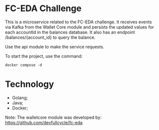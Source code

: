 # FC-EDA Challenge

This is a microservice related to the FC-EDA challenge. It receives events via Kafka from the Wallet Core module and persists the updated values for each accountId in the balances database. It also has an endpoint /balances/{account_id} to query the balance.

Use the api module to make the service requests.

To start the project, use the command:

```
docker compose -d
```


# Technology
- Golang;
- Java;
- Docker;

Note: The walletcore module was developed by: https://github.com/devfullcycle/fc-eda
